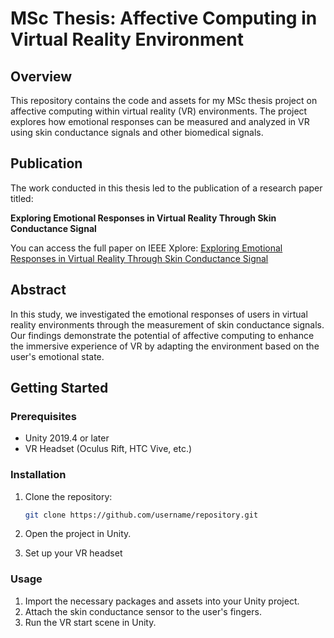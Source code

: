 # MSc Thesis: Affective Computing in Virtual Reality Environment

## Overview

This repository contains the code and assets for my MSc thesis project on affective computing within virtual reality (VR) environments. The project explores how emotional responses can be measured and analyzed in VR using skin conductance signals and other biomedical signals.

## Publication

The work conducted in this thesis led to the publication of a research paper titled:

**Exploring Emotional Responses in Virtual Reality Through Skin Conductance Signal**

You can access the full paper on IEEE Xplore:
[Exploring Emotional Responses in Virtual Reality Through Skin Conductance Signal](https://ieeexplore.ieee.org/document/10405636)

## Abstract

In this study, we investigated the emotional responses of users in virtual reality environments through the measurement of skin conductance signals. Our findings demonstrate the potential of affective computing to enhance the immersive experience of VR by adapting the environment based on the user's emotional state.

## Getting Started

### Prerequisites

- Unity 2019.4 or later
- VR Headset (Oculus Rift, HTC Vive, etc.)

### Installation

1. Clone the repository:

   ```bash
   git clone https://github.com/username/repository.git
   ```

2. Open the project in Unity.

3. Set up your VR headset

### Usage
1. Import the necessary packages and assets into your Unity project.
2. Attach the skin conductance sensor to the user's fingers.
3. Run the VR start scene in Unity.
